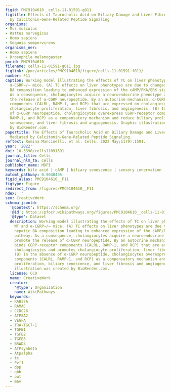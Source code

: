```yaml
---
figid: PMC9104610__cells-11-01591-g011
figtitle: Effects of Taurocholic Acid on Biliary Damage and Liver Fibrosis Are Mediated
  by Calcitonin-Gene-Related Peptide Signaling
organisms:
- Mus musculus
- Rattus norvegicus
- Homo sapiens
- Sequoia sempervirens
organisms_ner:
- Homo sapiens
- Drosophila melanogaster
pmcid: PMC9104610
filename: cells-11-01591-g011.jpg
figlink: /pmc/articles/PMC9104610/figure/cells-11-01591-f011/
number: F11
caption: Working model illustrating the effects of TC on liver phenotypes in WT and
  α-CGRP−/− mice. (A) TC effects on liver phenotypes are due to changes in hepatic
  BA composition leading to enhanced expression of the cAMP/PKA/ERK signaling pathway.
  As a consequence, cholangiocytes acquire a neuroendocrine phenotype and promote
  the release of α-CGRP neuropeptide. By an autocrine mechanism, α-CGRP binds CGRP-receptor
  components (CALRL, RAMP-1, and RCP) that are expressed on cholangiocytes and promotes
  cholangiocyte proliferation, liver fibrosis, and angiogenesis. (B) In the absence
  of α-CGRP neuropeptide, cholangiocytes overexpress CGRP-receptor components (CALRL,
  RAMP-1, and RCP) as a compensatory mechanism and reduce biliary proliferation, biliary
  senescence, and liver fibrosis and angiogenesis. Graphic illustration was created
  by BioRender.com.
papertitle: The Effects of Taurocholic Acid on Biliary Damage and Liver Fibrosis Are
  Mediated by Calcitonin-Gene-Related Peptide Signaling.
reftext: Romina Mancinelli, et al. Cells. 2022 May;11(9):1591.
year: '2022'
doi: 10.3390/cells11091591
journal_title: Cells
journal_nlm_ta: Cells
publisher_name: MDPI
keywords: bile acid | cAMP | biliary senescence | sensory innervation
automl_pathway: 0.9040495
figid_alias: PMC9104610__F11
figtype: Figure
redirect_from: /figures/PMC9104610__F11
ndex: ''
seo: CreativeWork
schema-jsonld:
  '@context': https://schema.org/
  '@id': https://pfocr.wikipathways.org/figures/PMC9104610__cells-11-01591-g011.html
  '@type': Dataset
  description: Working model illustrating the effects of TC on liver phenotypes in
    WT and α-CGRP−/− mice. (A) TC effects on liver phenotypes are due to changes in
    hepatic BA composition leading to enhanced expression of the cAMP/PKA/ERK signaling
    pathway. As a consequence, cholangiocytes acquire a neuroendocrine phenotype and
    promote the release of α-CGRP neuropeptide. By an autocrine mechanism, α-CGRP
    binds CGRP-receptor components (CALRL, RAMP-1, and RCP) that are expressed on
    cholangiocytes and promotes cholangiocyte proliferation, liver fibrosis, and angiogenesis.
    (B) In the absence of α-CGRP neuropeptide, cholangiocytes overexpress CGRP-receptor
    components (CALRL, RAMP-1, and RCP) as a compensatory mechanism and reduce biliary
    proliferation, biliary senescence, and liver fibrosis and angiogenesis. Graphic
    illustration was created by BioRender.com.
  license: CC0
  name: CreativeWork
  creator:
    '@type': Organization
    name: WikiPathways
  keywords:
  - RAB27A
  - RAMAC
  - CCDC26
  - ATP8A2
  - VEGFA
  - TRA-TGC7-1
  - TGFB1
  - TGFB2
  - TGFB3
  - BRWD3
  - ATPsynbeta
  - Atpalpha
  - tc
  - Pvf1
  - dpp
  - gbb
  - put
  - mav
---
```

